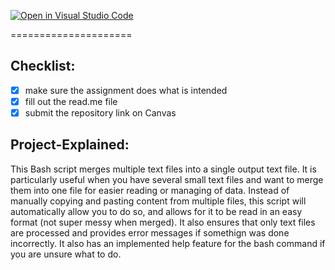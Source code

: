 [![Open in Visual Studio Code](https://classroom.github.com/assets/open-in-vscode-2e0aaae1b6195c2367325f4f02e2d04e9abb55f0b24a779b69b11b9e10269abc.svg)](https://classroom.github.com/online_ide?assignment_repo_id=16369429&assignment_repo_type=AssignmentRepo)

=====================

## Checklist:

- [x] make sure the assignment does what is intended
- [x] fill out the read.me file
- [x] submit the repository link on Canvas

## Project-Explained:

This Bash script merges multiple text files into a single output text file. It is particularly useful when you have several small text files and want to merge them into one file for easier reading or managing of data. Instead of manually copying and pasting content from multiple files, this script will automatically allow you to do so, and allows for it to be read in an easy format (not super messy when merged). It also ensures that only text files are processed and provides error messages if somethign was done incorrectly. It also has an implemented help feature for the bash command if you are unsure what to do.
